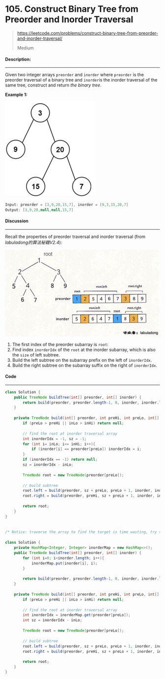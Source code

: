 # 105. Construct Binary Tree from Preorder and Inorder Traversal

> https://leetcode.com/problems/construct-binary-tree-from-preorder-and-inorder-traversal/
>
> Medium

#### Description:

---

Given two integer arrays `preorder` and `inorder` where `preorder` is the preorder traversal of a binary tree and `inorder`is the inorder traversal of the same tree, construct and return *the binary tree*.

**Example 1:**

<img src="assets/image-20220913131041746.png" alt="image-20220913131041746" style="zoom:50%;" />

```Java
Input: preorder = [3,9,20,15,7], inorder = [9,3,15,20,7]
Output: [3,9,20,null,null,15,7]
```



#### Discussion

---

Recall the properties of preorder traversal and inorder traversal (from *labuladong的算法秘籍V2.4*):

<img src="assets/image-20220913131637178.png" alt="image-20220913131637178" style="zoom:50%;" />

1. The first index of the preorder subarray is  `root`:
2. Find index `inorderIdx` of the `root` at the inorder subarray, which is also the `size` of left subtree.
3. Build the left subtree on the subarray prefix on the left of `inorderIdx`.
4. Build the right subtree on the subarray suffix on the right of `inorderIdx`.

#### Code

----

```Java
class Solution {
    public TreeNode buildTree(int[] preorder, int[] inorder) {
        return build(preorder, preorder.length-1, 0, inorder, inorder.length-1, 0);
    }
    
    private TreeNode build(int[] preorder, int preHi, int preLo, int[] inorder, int inHi, int inLo){
        if (preLo > preHi || inLo > inHi) return null;
        
        // find the root at inorder traversal array
        int inorderIdx = -1, sz = -1;
        for (int i= inLo; i<= inHi; i++){
            if (inorder[i] == preorder[preLo]) inorderIdx = i;
        }
        if (inorderIdx == -1) return null;
        sz = inorderIdx - inLo;
        
        TreeNode root = new TreeNode(preorder[preLo]);
        
        // build subtree
        root.left = build(preorder, sz + preLo, preLo + 1, inorder, inorderIdx - 1, inLo);
        root.right = build(preorder, preHi, sz + preLo + 1, inorder, inHi, inorderIdx + 1);
        
        return root;
    }
}


/* Notice: traverse the array to find the target is time wasting, try to build a HashMap and access the target's idx with O(1) time complexity */

class Solution {
    private HashMap<Integer, Integer> inorderMap = new HashMap<>();
    public TreeNode buildTree(int[] preorder, int[] inorder) {
        for (int i=0; i<inorder.length; i++){
            inorderMap.put(inorder[i], i);
        }
        
        return build(preorder, preorder.length-1, 0, inorder, inorder.length-1, 0);
    }
    
    private TreeNode build(int[] preorder, int preHi, int preLo, int[] inorder, int inHi, int inLo){
        if (preLo > preHi || inLo > inHi) return null;
        
        // find the root at inorder traversal array
        int inorderIdx = inorderMap.get(preorder[preLo]);
        int sz = inorderIdx - inLo;
        
        TreeNode root = new TreeNode(preorder[preLo]);
        
        // build subtree
        root.left = build(preorder, sz + preLo, preLo + 1, inorder, inorderIdx - 1, inLo);
        root.right = build(preorder, preHi, sz + preLo + 1, inorder, inHi, inorderIdx + 1);
        
        return root;
    }
}

```


